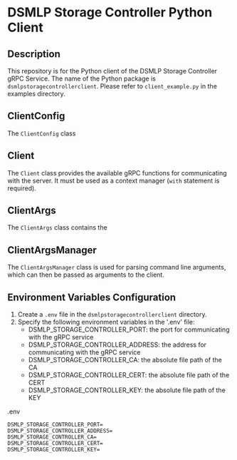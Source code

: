 # DSMLP Storage Controller Python Client

## Description

This repository is for the Python client of the DSMLP Storage Controller gRPC Service. The name of the Python package is `dsmlpstoragecontrollerclient`. Please refer to `client_example.py` in the examples directory.

## ClientConfig

The `ClientConfig` class

## Client

The `Client` class provides the available gRPC functions for communicating with the server. It must be used as a context manager (`with` statement is required).

## ClientArgs

The `ClientArgs` class contains the 

## ClientArgsManager

The `ClientArgsManager` class is used for parsing command line arguments, which can then be passed as arguments to the client.

## Environment Variables Configuration
1. Create a `.env` file in the `dsmlpstoragecontrollerclient` directory.
2. Specify the following environment variables in the '.env' file:
    - DSMLP_STORAGE_CONTROLLER_PORT: the port for communicating with the gRPC service
    - DSMLP_STORAGE_CONTROLLER_ADDRESS: the address for communicating with the gRPC service
    - DSMLP_STORAGE_CONTROLLER_CA: the absolute file path of the CA
    - DSMLP_STORAGE_CONTROLLER_CERT: the absolute file path of the CERT
    - DSMLP_STORAGE_CONTROLLER_KEY: the absolute file path of the KEY

.env
```
DSMLP_STORAGE_CONTROLLER_PORT=
DSMLP_STORAGE_CONTROLLER_ADDRESS=
DSMLP_STORAGE_CONTROLLER_CA=
DSMLP_STORAGE_CONTROLLER_CERT=
DSMLP_STORAGE_CONTROLLER_KEY=
```
